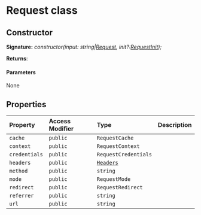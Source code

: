 # Request class










## Constructor


**Signature:** _constructor(input: string|[Request](../../whatwg-fetch.api/class/request.md), init?:[RequestInit](../../whatwg-fetch.api/interface/requestinit.md));_

**Returns**: 



#### Parameters
None


## Properties

| Property	   | Access Modifier | Type	| Description|
|:-------------|:----|:-------|:-----------|
|`cache`     | `public` | `RequestCache` |  |
|`context`     | `public` | `RequestContext` |  |
|`credentials`     | `public` | `RequestCredentials` |  |
|`headers`     | `public` | [`Headers`](../../whatwg-fetch.api/class/headers.md) |  |
|`method`     | `public` | `string` |  |
|`mode`     | `public` | `RequestMode` |  |
|`redirect`     | `public` | `RequestRedirect` |  |
|`referrer`     | `public` | `string` |  |
|`url`     | `public` | `string` |  |







